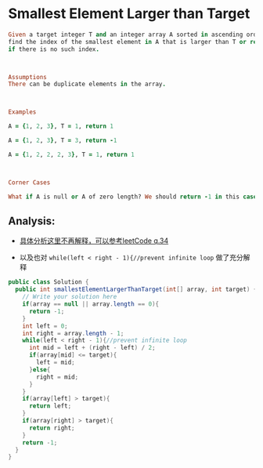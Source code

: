 # Smallest Element Larger than Target

```ruby
Given a target integer T and an integer array A sorted in ascending order, 
find the index of the smallest element in A that is larger than T or return -1 
if there is no such index.



Assumptions
There can be duplicate elements in the array.



Examples

A = {1, 2, 3}, T = 1, return 1

A = {1, 2, 3}, T = 3, return -1

A = {1, 2, 2, 2, 3}, T = 1, return 1



Corner Cases

What if A is null or A of zero length? We should return -1 in this case.
```


## Analysis:

- [具体分析这里不再解释，可以参考leetCode q.34](https://novemberfall.github.io/LeetCode-Algorithm/m3/FirstLastPositionOfSortedArr.html)

- 以及也对 `while(left < right - 1){//prevent infinite loop` 做了充分解释



```java
public class Solution {
  public int smallestElementLargerThanTarget(int[] array, int target) {
    // Write your solution here
    if(array == null || array.length == 0){
      return -1;
    }
    int left = 0;
    int right = array.length - 1;
    while(left < right - 1){//prevent infinite loop
      int mid = left + (right - left) / 2;
      if(array[mid] <= target){
        left = mid;
      }else{
        right = mid;
      }
    }
    if(array[left] > target){
      return left;
    }
    if(array[right] > target){
      return right;
    }
    return -1;
  }
}
```